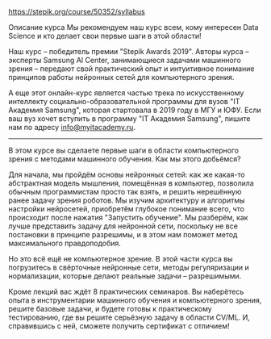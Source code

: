https://stepik.org/course/50352/syllabus

Описание курса
Мы рекомендуем наш курс всем, кому интересен Data Science и кто делает свои первые шаги в этой области!

Наш курс – победитель премии "Stepik Awards 2019". Авторы курса – эксперты Samsung AI Center, занимающиеся задачами машинного зрения – передают свой практический опыт и интуитивное понимание принципов работы нейронных сетей для компьютерного зрения.

А еще этот онлайн-курс является частью трека по искусственному интеллекту социально-образовательной программы для вузов "IT Академия Samsung", которая стартовала в 2019 году в МГУ и ЮФУ. Если ваш вуз хочет вступить в программу "IT Академия Samsung", пишите нам по адресу info@myitacademy.ru.

---

В этом курсе вы сделаете первые шаги в области компьютерного зрения с методами машинного обучения. Как мы этого добьёмся?

Для начала, мы пройдём основы нейронных сетей: как же какая-то абстрактная модель мышления, помещённая в компьютер, позволила обычным программистам просто так взять, и решить нерешённую ранее задачу зрения роботов. Мы изучим архитектуру и алгоритмы настройки нейросетей, приобретём глубокое понимание всего, что происходит после нажатия "Запустить обучение". Мы разберём, как лучше представить задачу для нейронной сети, поскольку не все постановки в принципе разрешимы, и в этом нам поможет метод максимального правдоподобия.

Но это всё ещё не компьютерное зрение. В этой части курса вы погрузитесь в свёрточные нейронные сети, методы регуляризации и нормализации, которые делают реальные задачи – разрешимыми.

Кроме лекций вас ждёт 8 практических семинаров. Вы наберётесь опыта в инструментарии машинного обучения и компьютерного зрения, решите базовые задачи, и будете готовы к практическому тестированию, где вы решите серьёзную задачу в области CV/ML. И, справившись с ней, сможете получить сертификат с отличием!